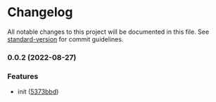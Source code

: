 # Changelog

All notable changes to this project will be documented in this file. See [standard-version](https://github.com/conventional-changelog/standard-version) for commit guidelines.

### 0.0.2 (2022-08-27)

### Features

- init ([5373bbd](https://github.com/SeanWhelan/seanwui/commit/5373bbd08a17bb48933d84f99842171d9919fd03))

